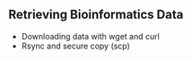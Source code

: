 ## Retrieving Bioinformatics Data
- Downloading data with wget and curl
- Rsync and secure copy (scp)
